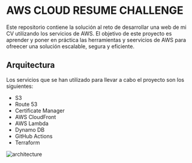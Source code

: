 # AWS CLOUD RESUME CHALLENGE
Este repositorio contiene la solución al reto de desarrollar una web de mi CV utilizando los servicios de AWS. El objetivo de este proyecto es aprender y poner en práctica las herramientas y seervicios de AWS para ofreecer una solución escalable, segura y eficiente.

## Arquitectura
Los servicios que se han utilizado para llevar a cabo el proyecto son los siguientes:
- S3
- Route 53
- Certificate Manager
- AWS CloudFront
- AWS Lambda
- Dynamo DB
- GitHub Actions
- Terraform

![architecture](https://github.com/user-attachments/assets/19480e8d-a309-4a12-9306-92faae43884e)

